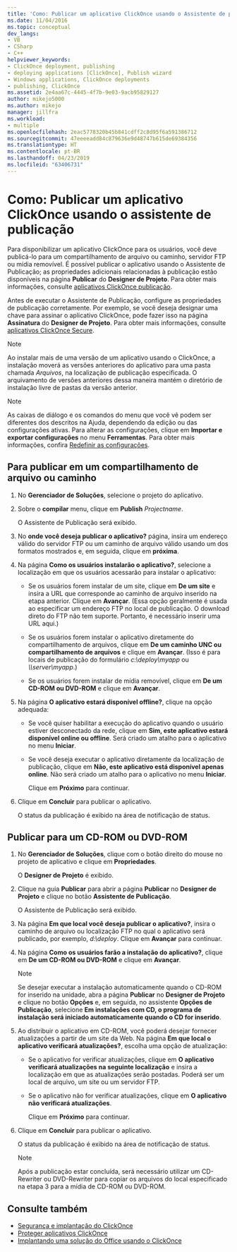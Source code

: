 ```yaml
---
title: 'Como: Publicar um aplicativo ClickOnce usando o Assistente de publicação | Microsoft Docs'
ms.date: 11/04/2016
ms.topic: conceptual
dev_langs:
- VB
- CSharp
- C++
helpviewer_keywords:
- ClickOnce deployment, publishing
- deploying applications [ClickOnce], Publish wizard
- Windows applications, ClickOnce deployments
- publishing, ClickOnce
ms.assetid: 2e4aa67c-4445-4f7b-9e03-9acb95829127
author: mikejo5000
ms.author: mikejo
manager: jillfra
ms.workload:
- multiple
ms.openlocfilehash: 2eac5778320b45b841cdff2c8d95f6a591386712
ms.sourcegitcommit: 47eeeeadd84c879636e9d48747b615de69384356
ms.translationtype: HT
ms.contentlocale: pt-BR
ms.lasthandoff: 04/23/2019
ms.locfileid: "63406731"
---
```

# <a name="how-to-publish-a-clickonce-application-using-the-publish-wizard"></a>Como: Publicar um aplicativo ClickOnce usando o assistente de publicação
Para disponibilizar um aplicativo ClickOnce para os usuários, você deve publicá-lo para um compartilhamento de arquivo ou caminho, servidor FTP ou mídia removível. É possível publicar o aplicativo usando o Assistente de Publicação; as propriedades adicionais relacionadas à publicação estão disponíveis na página **Publicar** do **Designer de Projeto**. Para obter mais informações, consulte [aplicativos ClickOnce publicação](../deployment/publishing-clickonce-applications.md).

Antes de executar o Assistente de Publicação, configure as propriedades de publicação corretamente. Por exemplo, se você deseja designar uma chave para assinar o aplicativo ClickOnce, pode fazer isso na página **Assinatura** do **Designer de Projeto**. Para obter mais informações, consulte [aplicativos ClickOnce Secure](../deployment/securing-clickonce-applications.md).

> [!NOTE]
> Ao instalar mais de uma versão de um aplicativo usando o ClickOnce, a instalação moverá as versões anteriores do aplicativo para uma pasta chamada *Arquivos*, na localização de publicação especificada. O arquivamento de versões anteriores dessa maneira mantém o diretório de instalação livre de pastas da versão anterior.

> [!NOTE]
> As caixas de diálogo e os comandos do menu que você vê podem ser diferentes dos descritos na Ajuda, dependendo da edição ou das configurações ativas. Para alterar as configurações, clique em **Importar e exportar configurações** no menu **Ferramentas**. Para obter mais informações, confira [Redefinir as configurações](../ide/environment-settings.md#reset-settings).

## <a name="to-publish-to-a-file-share-or-path"></a>Para publicar em um compartilhamento de arquivo ou caminho

1. No **Gerenciador de Soluções**, selecione o projeto do aplicativo.

2. Sobre o **compilar** menu, clique em **Publish** *Projectname*.

    O Assistente de Publicação será exibido.

3. No **onde você deseja publicar o aplicativo?** página, insira um endereço válido do servidor FTP ou um caminho de arquivo válido usando um dos formatos mostrados e, em seguida, clique em **próxima**.

4. Na página **Como os usuários instalarão o aplicativo?**, selecione a localização em que os usuários acessarão para instalar o aplicativo:

   - Se os usuários forem instalar de um site, clique em **De um site** e insira a URL que corresponde ao caminho de arquivo inserido na etapa anterior. Clique em **Avançar**. (Essa opção geralmente é usada ao especificar um endereço FTP no local de publicação. O download direto do FTP não tem suporte. Portanto, é necessário inserir uma URL aqui.)

   - Se os usuários forem instalar o aplicativo diretamente do compartilhamento de arquivos, clique em **De um caminho UNC ou compartilhamento de arquivos** e clique em **Avançar**. (Isso é para locais de publicação do formulário *c:\deploy\myapp* ou *\\\server\myapp*.)

   - Se os usuários forem instalar de mídia removível, clique em **De um CD-ROM ou DVD-ROM** e clique em **Avançar**.

5. Na página **O aplicativo estará disponível offline?**, clique na opção adequada:

   - Se você quiser habilitar a execução do aplicativo quando o usuário estiver desconectado da rede, clique em **Sim, este aplicativo estará disponível online ou offline**. Será criado um atalho para o aplicativo no menu **Iniciar**.

   - Se você deseja executar o aplicativo diretamente da localização de publicação, clique em **Não, este aplicativo está disponível apenas online**. Não será criado um atalho para o aplicativo no menu **Iniciar**.

     Clique em **Próximo** para continuar.

6. Clique em **Concluir** para publicar o aplicativo.

    O status da publicação é exibido na área de notificação de status.

## <a name="to-publish-to-a-cd-rom-or-dvd-rom"></a>Publicar para um CD-ROM ou DVD-ROM

1. No **Gerenciador de Soluções**, clique com o botão direito do mouse no projeto de aplicativo e clique em **Propriedades**.

    O **Designer de Projeto** é exibido.

2. Clique na guia **Publicar** para abrir a página **Publicar** no **Designer de Projeto** e clique no botão **Assistente de Publicação**.

    O Assistente de Publicação será exibido.

3. Na página **Em que local você deseja publicar o aplicativo?**, insira o caminho de arquivo ou localização FTP no qual o aplicativo será publicado, por exemplo, *d:\deploy*. Clique em **Avançar** para continuar.

4. Na página **Como os usuários farão a instalação do aplicativo?**, clique em **De um CD-ROM ou DVD-ROM** e clique em **Avançar**.

   > [!NOTE]
   > Se desejar executar a instalação automaticamente quando o CD-ROM for inserido na unidade, abra a página **Publicar** no **Designer de Projeto** e clique no botão **Opções** e, em seguida, no assistente **Opções de Publicação**, selecione **Em instalações com CD, o programa de instalação será iniciado automaticamente quando o CD for inserido**.

5. Ao distribuir o aplicativo em CD-ROM, você poderá desejar fornecer atualizações a partir de um site da Web. Na página **Em que local o aplicativo verificará atualizações?**, escolha uma opção de atualização:

   - Se o aplicativo for verificar atualizações, clique em **O aplicativo verificará atualizações na seguinte localização** e insira a localização em que as atualizações serão postadas. Poderá ser um local de arquivo, um site ou um servidor FTP.

   - Se o aplicativo não for verificar atualizações, clique em **O aplicativo não verificará atualizações**.

     Clique em **Próximo** para continuar.

6. Clique em **Concluir** para publicar o aplicativo.

    O status da publicação é exibido na área de notificação de status.

   > [!NOTE]
   > Após a publicação estar concluída, será necessário utilizar um CD-Rewriter ou DVD-Rewriter para copiar os arquivos do local especificado na etapa 3 para a mídia de CD-ROM ou DVD-ROM.

## <a name="see-also"></a>Consulte também

- [Segurança e implantação do ClickOnce](../deployment/clickonce-security-and-deployment.md)
- [Proteger aplicativos ClickOnce](../deployment/securing-clickonce-applications.md)
- [Implantando uma solução do Office usando o ClickOnce](../vsto/deploying-an-office-solution-by-using-clickonce.md)